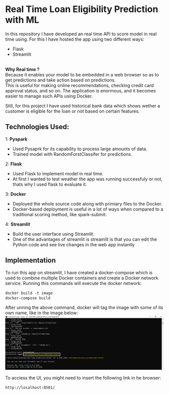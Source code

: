 # Real Time Loan Eligibility Prediction with ML 


In this repository I have developed an real time API to score model in real time using. For this I have hosted the app using two different ways: 
<br/>
- Flask
- Streamlit
   

<br/>
<b>Why Real time ?</b> <br/>
Because it enables your model
to be embedded in a web browser so as to get predictions and take action based on
predictions.<br/>
This is useful for making online recommendations, checking credit card approval status, and so on. The application is enormous, and it becomes easier to manage such APIs using Docker.

Still, for this project  I have used historical bank data which shows wether a customer is eligible for the loan or not based on certain features.


## Technologies Used:



1:  <b>Pyspark</b>
- Used Pysaprk for its capability to process large amounts of data. 
- Trained model with RandomForstClassifer for predictions.

  
2: <b>Flask</b> 
- Used Flask to implement model in real time.
- At first I wanted to test weather the app was running successfuly or not, thats why I used flask to evaluate it.

3: <b>Docker</b> 
- Deployed the whole source code along with primiary files to the Docker. <br/>
- Docker-based deployment is useful
in a lot of ways when compared to a traditional scoring method, like spark-submit.


4: <b>Streamlit</b> 
- Build the user interface using Streamlit.
- One of the advantages of streamlit is streamlit is that you can edit the Python code and see live changes in the web app
instantly

## Implementation


To run this app on streamlit, I have created a docker-compose which is used to combine multiple Docker containers and create a
Docker network service. Running this commands will execute the docker network:<br/>

    docker build -t image
    docker-compose build

After unning the above command, docker will tag the image with some of its own name, like in the image below:
![Screenshot](docker.png)


To acciess the UI, you might need to insert the following link in he browser:<br/>

    http://localhost:8501/

